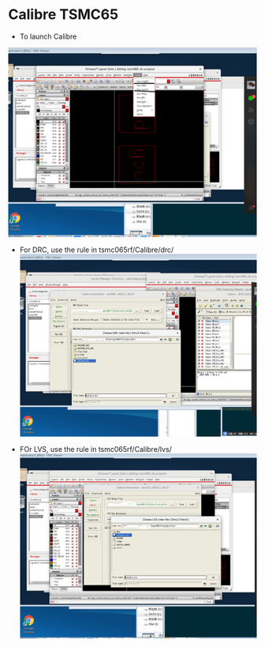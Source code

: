 # Calibre TSMC65
- To launch Calibre

![Calibre](calibre.png)
- For DRC, use the rule in tsmc065rf/Calibre/drc/
![DRC rule ](drc.png)

- FOr LVS, use the rule in tsmc065rf/Calibre/lvs/
![LVS rule ](lvs.png)